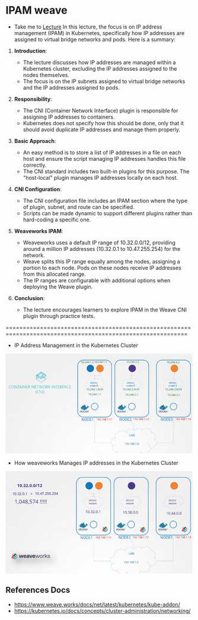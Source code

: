# IPAM weave

  - Take me to [Lecture](https://kodekloud.com/topic/ipam-weave/)
In this lecture, the focus is on IP address management (IPAM) in Kubernetes, specifically how IP addresses are assigned to virtual bridge networks and pods. Here is a summary:

1. **Introduction**:
   - The lecture discusses how IP addresses are managed within a Kubernetes cluster, excluding the IP addresses assigned to the nodes themselves.
   - The focus is on the IP subnets assigned to virtual bridge networks and the IP addresses assigned to pods.

2. **Responsibility**:
   - The CNI (Container Network Interface) plugin is responsible for assigning IP addresses to containers.
   - Kubernetes does not specify how this should be done, only that it should avoid duplicate IP addresses and manage them properly.

3. **Basic Approach**:
   - An easy method is to store a list of IP addresses in a file on each host and ensure the script managing IP addresses handles this file correctly.
   - The CNI standard includes two built-in plugins for this purpose. The "host-local" plugin manages IP addresses locally on each host.

4. **CNI Configuration**:
   - The CNI configuration file includes an IPAM section where the type of plugin, subnet, and route can be specified.
   - Scripts can be made dynamic to support different plugins rather than hard-coding a specific one.

5. **Weaveworks IPAM**:
   - Weaveworks uses a default IP range of 10.32.0.0/12, providing around a million IP addresses (10.32.0.1 to 10.47.255.254) for the network.
   - Weave splits this IP range equally among the nodes, assigning a portion to each node. Pods on these nodes receive IP addresses from this allocated range.
   - The IP ranges are configurable with additional options when deploying the Weave plugin.

6. **Conclusion**:
   - The lecture encourages learners to explore IPAM in the Weave CNI plugin through practice tests.
  
===========================================================================================================




- IP Address Management in the Kubernetes Cluster

![net-3](../../images/net3.PNG)


- How weaveworks Manages IP addresses in the Kubernetes Cluster 

![net-4](../../images/net4.PNG)


## References Docs

- https://www.weave.works/docs/net/latest/kubernetes/kube-addon/
- https://kubernetes.io/docs/concepts/cluster-administration/networking/ 
